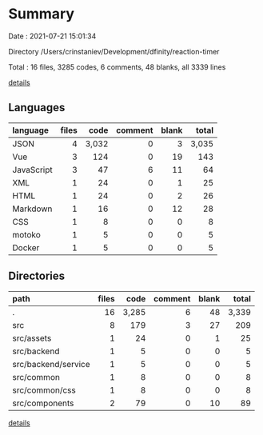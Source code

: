 # Summary

Date : 2021-07-21 15:01:34

Directory /Users/crinstaniev/Development/dfinity/reaction-timer

Total : 16 files,  3285 codes, 6 comments, 48 blanks, all 3339 lines

[details](details.md)

## Languages
| language | files | code | comment | blank | total |
| :--- | ---: | ---: | ---: | ---: | ---: |
| JSON | 4 | 3,032 | 0 | 3 | 3,035 |
| Vue | 3 | 124 | 0 | 19 | 143 |
| JavaScript | 3 | 47 | 6 | 11 | 64 |
| XML | 1 | 24 | 0 | 1 | 25 |
| HTML | 1 | 24 | 0 | 2 | 26 |
| Markdown | 1 | 16 | 0 | 12 | 28 |
| CSS | 1 | 8 | 0 | 0 | 8 |
| motoko | 1 | 5 | 0 | 0 | 5 |
| Docker | 1 | 5 | 0 | 0 | 5 |

## Directories
| path | files | code | comment | blank | total |
| :--- | ---: | ---: | ---: | ---: | ---: |
| . | 16 | 3,285 | 6 | 48 | 3,339 |
| src | 8 | 179 | 3 | 27 | 209 |
| src/assets | 1 | 24 | 0 | 1 | 25 |
| src/backend | 1 | 5 | 0 | 0 | 5 |
| src/backend/service | 1 | 5 | 0 | 0 | 5 |
| src/common | 1 | 8 | 0 | 0 | 8 |
| src/common/css | 1 | 8 | 0 | 0 | 8 |
| src/components | 2 | 79 | 0 | 10 | 89 |

[details](details.md)